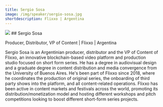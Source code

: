 ```yaml
---
title: Sergio Sosa
image: /img/speaker/sergio-sosa.jpg
shortdescription: Flixxo | Argentina
---
```

<img src="/img/speaker/sergio-sosa.jpg">
## Sergio Sosa

Producer, Distributor, VP of Content | Flixxo | Argentina

Sergio Sosa is an Argentinian producer, distributor and the VP of Content of Flixxo, an innovative blockchain-based video platform and production studio focused on short form series.  He has a degree in audiovisual design and a graduate degree in content distribution and media convergence from the University of Buenos Aires. He's been part of Flixxo since 2018, where he coordinates the production of original series, the onboarding of third party shows into the platform, and all content-related operations. Flixxo has been active in content markets and festivals across the world, promoting its distribution/monetization model and hosting different workshops and pitch competitions looking to boost different short-form series projects.